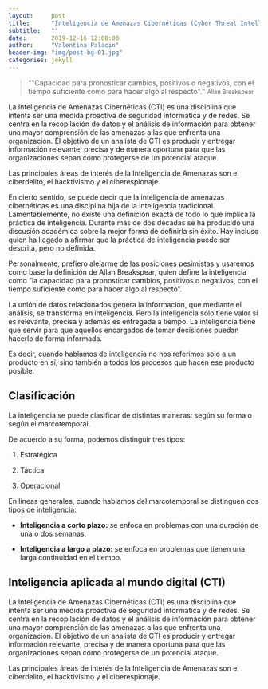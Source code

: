 ```yaml
---
layout:     post
title:      "Inteligencia de Amenazas Cibernéticas (Cyber Threat Intelligence)"
subtitle:   ""
date:       2019-12-16 12:00:00
author:     "Valentina Palacin"
header-img: "img/post-bg-01.jpg"
categories: jekyll
---
```


<blockquote>
	<q>"Capacidad para pronosticar cambios, positivos o negativos, con el tiempo suficiente como para hacer algo al respecto".</q>
	<small>Allan Breakspear</small>
</blockquote>

<p>La Inteligencia de Amenazas Cibernéticas (CTI) es una disciplina que intenta ser una medida proactiva de seguridad informática y de redes. Se centra en la recopilación de datos y el análisis de información para obtener una mayor comprensión de las amenazas a las que enfrenta una organización. El objetivo de un analista de CTI es producir y entregar información relevante, precisa y de manera oportuna para que las organizaciones sepan cómo protegerse de un potencial ataque.</p>

<p>Las principales áreas de interés de la Inteligencia de Amenazas son el ciberdelito, el hacktivismo y el ciberespionaje.</p>

<p>En cierto sentido, se puede decir que la inteligencia de amenazas cibernéticas es una disciplina hija de la inteligencia tradicional. Lamentablemente, no existe una definición exacta de todo lo que implica la práctica de inteligencia. Durante más de dos décadas se ha producido una discusión académica sobre la mejor forma de definirla sin éxito. Hay incluso quien ha llegado a afirmar que la práctica de inteligencia puede ser descrita, pero no definida.</p>

<p>Personalmente, prefiero alejarme de las posiciones pesimistas y usaremos como base la definición de Allan Breakspear, quien define la inteligencia como “la capacidad para pronosticar cambios, positivos o negativos, con el tiempo suficiente como para hacer algo al respecto”.</p>

<p>La unión de datos relacionados genera la información, que mediante el análisis, se transforma en inteligencia. Pero la inteligencia sólo tiene valor si es relevante, precisa y además es entregada a tiempo. La inteligencia tiene que servir para que aquellos encargados de tomar decisiones puedan hacerlo de forma informada.</p>

<p>Es decir, cuando hablamos de inteligencia no nos referimos solo a un producto en sí, sino también a todos los procesos que hacen ese producto posible.</p>

<h2 class="section-heading">Clasificación</h2>

<p>La inteligencia se puede clasificar de distintas maneras: según su forma o según el marcotemporal.</p>

<p>De acuerdo a su forma, podemos distinguir tres tipos:</p>
<ol>
	<li><p>Estratégica</p></li>
	<li><p>Táctica</p></li>
	<li><p>Operacional</p></li>
</ol>

<p>En líneas generales, cuando hablamos del marcotemporal se distinguen dos tipos de inteligencia:
</p>

<ul>
	<li><p><strong>Inteligencia a corto plazo:</strong> se enfoca en problemas con una duración de una o dos semanas.</p></li>
	<li><p><strong>Inteligencia a largo a plazo:</strong> se enfoca en problemas que tienen una larga continuidad en el tiempo.</p></li>
</ul>

<h2 class="section-heading">Inteligencia aplicada al mundo digital (CTI)</h2>

<p>La Inteligencia de Amenazas Cibernéticas (CTI) es una disciplina que intenta ser una medida proactiva de seguridad informática y de redes. Se centra en la recopilación de datos y el análisis de información para obtener una mayor comprensión de las amenazas a las que enfrenta una organización. El objetivo de un analista de CTI es producir y entregar información relevante, precisa y de manera oportuna para que las organizaciones sepan cómo protegerse de un potencial ataque.</p>

<!--
<a href="#">
    <img src="{{ site.baseurl }}/img/post-sample-image.jpg" class="img-responsive" alt="Post Sample Image">
</a>
<span class="caption text-muted">To go places and do things that have never been done before – that’s what living is all about.</span>
-->
<p>Las principales áreas de interés de la Inteligencia de Amenazas son el ciberdelito, el hacktivismo y el ciberespionaje.</p>
